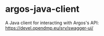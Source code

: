 # argos-java-client
A Java client for interacting with Argos's API: https://devel.opendmp.eu/srv/swagger-ui/
